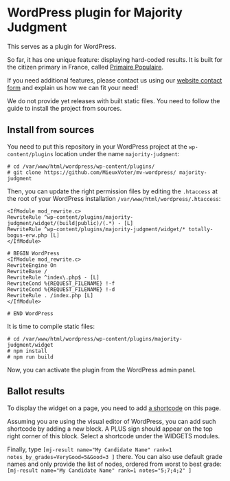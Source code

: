 # WordPress plugin for Majority Judgment


This serves as a plugin for WordPress.

So far, it has one unique feature: displaying hard-coded results.
It is built for the citizen primary in France, called [Primaire Populaire](https://primairepopulaire.fr/).

If you need additional features, please contact us using our [website contact form](https://mieuxvoter.fr/) and explain us how we can fit your need!

We do not provide yet releases with built static files. You need to follow the guide to install the project from sources.


## Install from sources

You need to put this repository in your WordPress project at the `wp-content/plugins` location under the name `majority-judgment`:

```
# cd /var/www/html/wordpress/wp-content/plugins/
# git clone https://github.com/MieuxVoter/mv-wordpress/ majority-judgment
```
 
Then, you can update the right permission files by editing the `.htaccess` at the root of your WordPress installation `/var/www/html/wordpress/.htaccess`:



```
<IfModule mod_rewrite.c>
RewriteRule ^wp-content/plugins/majority-judgment/widget/(build|public)/(.*) - [L]
RewriteRule ^wp-content/plugins/majority-judgment/widget/* totally-bogus-erw.php [L]
</IfModule>

# BEGIN WordPress
<IfModule mod_rewrite.c>
RewriteEngine On
RewriteBase /
RewriteRule ^index\.php$ - [L]
RewriteCond %{REQUEST_FILENAME} !-f
RewriteCond %{REQUEST_FILENAME} !-d
RewriteRule . /index.php [L]
</IfModule>

# END WordPress

```

It is time to compile static files:

```
# cd /var/www/html/wordpress/wp-content/plugins/majority-judgment/widget
# npm install
# npm run build
``` 

Now, you can activate the plugin from the WordPress admin panel.

## Ballot results

To display the widget on a page, you need to add [a shortcode](https://wordpress.com/support/shortcodes/) on this page.

Assuming you are using the visual editor of WordPress, you can add such shortcode by adding a new block. A PLUS sign should appear on the top right corner of this block. Select a shortcode under the WIDGETS modules.

Finally, type `[mj-result name="My Candidate Name" rank=1 notes_by_grades=VeryGood=5&Good=3 ]` there. You can also use default grade names and only provide the list of nodes, ordered from worst to best grade: `[mj-result name="My Candidate Name" rank=1 notes="5;7;4;2" ]` 
